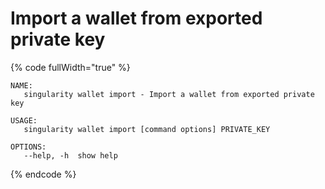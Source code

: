 # Import a wallet from exported private key

{% code fullWidth="true" %}
```
NAME:
   singularity wallet import - Import a wallet from exported private key

USAGE:
   singularity wallet import [command options] PRIVATE_KEY

OPTIONS:
   --help, -h  show help
```
{% endcode %}
